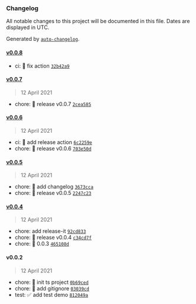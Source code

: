 ### Changelog

All notable changes to this project will be documented in this file. Dates are displayed in UTC.

Generated by [`auto-changelog`](https://github.com/CookPete/auto-changelog).

#### [v0.0.8](https://github.com/nbhrio/utils/compare/v0.0.7...v0.0.8)

- ci: :bug: fix action [`32b42a9`](https://github.com/nbhrio/utils/commit/32b42a9b35fc7e7e4f4a6ffb539e09974a14e810)

#### [v0.0.7](https://github.com/nbhrio/utils/compare/v0.0.6...v0.0.7)

> 12 April 2021

- chore: :bookmark: release v0.0.7 [`2cea585`](https://github.com/nbhrio/utils/commit/2cea585848cfde8ccc4d8fc9b75fbacc1f82ddd5)

#### [v0.0.6](https://github.com/nbhrio/utils/compare/v0.0.5...v0.0.6)

> 12 April 2021

- ci: :construction_worker: add release action [`6c2259e`](https://github.com/nbhrio/utils/commit/6c2259e975194661249e729bc5e9639ef3975365)
- chore: :bookmark: release v0.0.6 [`703e50d`](https://github.com/nbhrio/utils/commit/703e50dcd22fb6b42eec969cb11091b85aa28671)

#### [v0.0.5](https://github.com/nbhrio/utils/compare/v0.0.4...v0.0.5)

> 12 April 2021

- chore: :memo: add changelog [`3673cca`](https://github.com/nbhrio/utils/commit/3673cca19e38138b454ea16a0cec7156e9bf70b9)
- chore: :bookmark: release v0.0.5 [`2247c23`](https://github.com/nbhrio/utils/commit/2247c23b20a3d977c527540b4ec197176d34ed59)

#### [v0.0.4](https://github.com/nbhrio/utils/compare/v0.0.2...v0.0.4)

> 12 April 2021

- chore: add release-it [`92cd833`](https://github.com/nbhrio/utils/commit/92cd833a9483f05bd59fd2110bb73e7bed92965c)
- chore: :bookmark: release v0.0.4 [`c34cd7f`](https://github.com/nbhrio/utils/commit/c34cd7feb725d1698bc5b34b6996ce0742ca5870)
- chore: :bookmark: 0.0.3 [`465108d`](https://github.com/nbhrio/utils/commit/465108d9cb50321a566bedd0177c51e6e8a76617)

#### v0.0.2

> 12 April 2021

- chore: :tada: init ts project [`0b69ced`](https://github.com/nbhrio/utils/commit/0b69cedf7668f09be9869f1ec42579ded9054154)
- chore: :see_no_evil: add gitignore [`03039cd`](https://github.com/nbhrio/utils/commit/03039cd296e62d451f6d31f059254e4ffa6951f4)
- test: :white_check_mark: add test demo [`812049a`](https://github.com/nbhrio/utils/commit/812049aefae10b22eabff74e0a84c60625a0864e)
